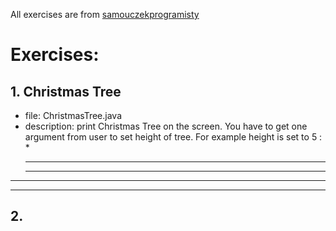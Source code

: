 All exercises are from [samouczekprogramisty](http://www.samouczekprogramisty.pl/strefa-zadaniowa/)
# Exercises:
## 1. Christmas Tree 
- file: ChristmasTree.java
- description: print Christmas Tree on the screen. You have to get one argument from user to set height of tree. For example height is set to 5 :
    *
   ***
  *****
 *******
*********

## 2.
